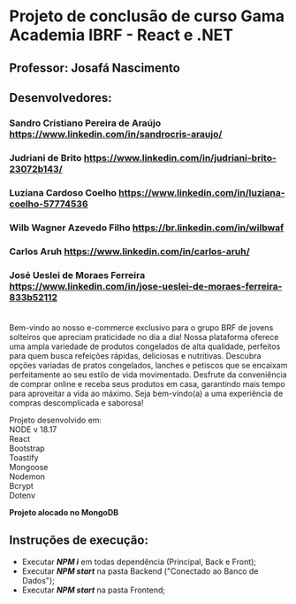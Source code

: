 # Projeto de conclusão de curso Gama Academia IBRF - React e .NET

## Professor: Josafá Nascimento

## Desenvolvedores:
### Sandro Cristiano Pereira de Araújo https://www.linkedin.com/in/sandrocris-araujo/
### Judriani de Brito https://www.linkedin.com/in/judriani-brito-23072b143/
### Luziana Cardoso Coelho https://www.linkedin.com/in/luziana-coelho-57774536
### Wilb Wagner Azevedo Filho  https://br.linkedin.com/in/wilbwaf 
### Carlos Aruh https://www.linkedin.com/in/carlos-aruh/
### José Ueslei de Moraes Ferreira https://www.linkedin.com/in/jose-ueslei-de-moraes-ferreira-833b52112 <br> <br>


Bem-vindo ao nosso e-commerce exclusivo para o grupo BRF de jovens solteiros que apreciam praticidade no dia a dia! Nossa plataforma oferece uma ampla variedade de produtos congelados de alta qualidade, perfeitos para quem busca refeições rápidas, deliciosas e nutritivas. Descubra opções variadas de pratos congelados, lanches e petiscos que se encaixam perfeitamente ao seu estilo de vida movimentado. Desfrute da conveniência de comprar online e receba seus produtos em casa, garantindo mais tempo para aproveitar a vida ao máximo. Seja bem-vindo(a) a uma experiência de compras descomplicada e saborosa!

Projeto desenvolvido em: <br>
NODE v 18.17 <br>
React <br>
Bootstrap <br>
Toastify <br>
Mongoose <br>
Nodemon <br>
Bcrypt <br>
Dotenv <br>

**Projeto alocado no MongoDB**

## **Instruções de execução:**

* Executar ***NPM i*** em todas dependência (Principal, Back e Front);
* Executar ***NPM start*** na pasta Backend ("Conectado ao Banco de Dados");
* Executar ***NPM start*** na pasta Frontend;

 
